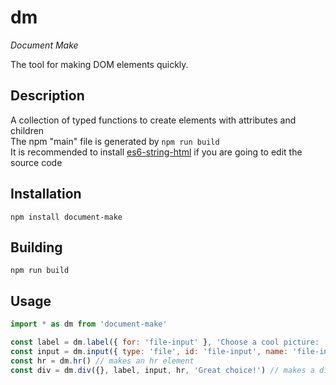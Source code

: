 # dm

_Document Make_

The tool for making DOM elements quickly.

## Description

A collection of typed functions to create elements with attributes and children  
The npm "main" file is generated by `npm run build`  
It is recommended to install [es6-string-html](https://marketplace.visualstudio.com/items?itemName=Tobermory.es6-string-html) if you are going to edit the source code

## Installation

    npm install document-make

## Building

    npm run build

## Usage

```javascript
import * as dm from 'document-make'

const label = dm.label({ for: 'file-input' }, 'Choose a cool picture: ') // makes a label with text
const input = dm.input({ type: 'file', id: 'file-input', name: 'file-input', accept: 'image/png' }) // makes a file input with an id and name
const hr = dm.hr() // makes an hr element
const div = dm.div({}, label, input, hr, 'Great choice!') // makes a div containing the previous elements and text
```
